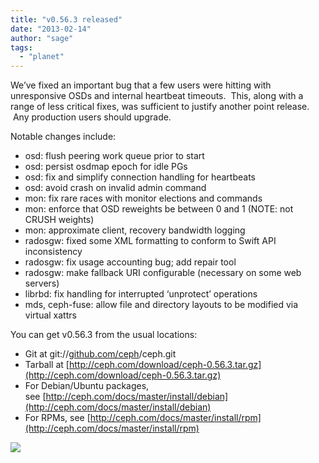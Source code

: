 ```yaml
---
title: "v0.56.3 released"
date: "2013-02-14"
author: "sage"
tags: 
  - "planet"
---
```


We’ve fixed an important bug that a few users were hitting with unresponsive OSDs and internal heartbeat timeouts.  This, along with a range of less critical fixes, was sufficient to justify another point release.  Any production users should upgrade.

Notable changes include:

- osd: flush peering work queue prior to start
- osd: persist osdmap epoch for idle PGs
- osd: fix and simplify connection handling for heartbeats
- osd: avoid crash on invalid admin command
- mon: fix rare races with monitor elections and commands
- mon: enforce that OSD reweights be between 0 and 1 (NOTE: not CRUSH weights)
- mon: approximate client, recovery bandwidth logging
- radosgw: fixed some XML formatting to conform to Swift API inconsistency
- radosgw: fix usage accounting bug; add repair tool
- radosgw: make fallback URI configurable (necessary on some web servers)
- librbd: fix handling for interrupted ‘unprotect’ operations
- mds, ceph-fuse: allow file and directory layouts to be modified via virtual xattrs

You can get v0.56.3 from the usual locations:

- Git at git://[github.com/ceph](http://github.com/ceph)/ceph.git
- Tarball at [http://ceph.com/download/ceph-0.56.3.tar.gz](http://ceph.com/download/ceph-0.56.3.tar.gz)
- For Debian/Ubuntu packages, see [http://ceph.com/docs/master/install/debian](http://ceph.com/docs/master/install/debian)
- For RPMs, see [http://ceph.com/docs/master/install/rpm](http://ceph.com/docs/master/install/rpm)

![](http://track.hubspot.com/__ptq.gif?a=268973&k=14&bu=http://ceph.com&r=http://ceph.com/releases/v0-56-3-released/&bvt=rss&p=wordpress)
